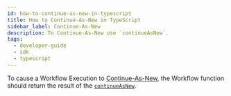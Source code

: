 ```yaml
---
id: how-to-continue-as-new-in-typescript
title: How to Continue-As-New in TypeScript
sidebar_label: Continue-As-New
description: To Continue-As-New use `continueAsNew`.
tags:
  - developer-guide
  - sdk
  - typescript
---
```


To cause a Workflow Execution to [Continue-As-New](/concepts/what-is-continue-as-new), the Workflow function should return the result of the [`continueAsNew`](https://typescript.temporal.io/api/namespaces/workflow#continueasnew).

<!--SNIPSTART typescript-continue-as-new-workflow -->
<!--SNIPEND-->

